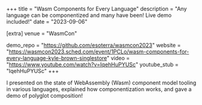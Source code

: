 +++
title = "Wasm Components for Every Language"
description = "Any language can be componentized and many have been! Live demo included!"
date = "2023-09-06"

[extra]
venue = "WasmCon"

demo_repo = "https://github.com/esoterra/wasmcon2023"
website = "https://wasmcon2023.sched.com/event/1PCLo/wasm-components-for-every-language-kyle-brown-singlestore"
video = "https://www.youtube.com/watch?v=IqehHuPYUSc"
youtube_stub = "IqehHuPYUSc"
+++

I presented on the state of WebAssembly (Wasm) component model tooling in various languages,
explained how componentization works, and gave a demo of polyglot composition!
